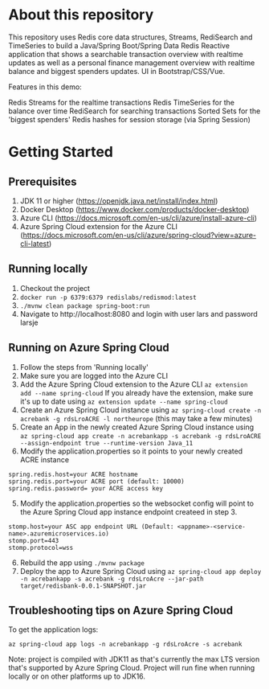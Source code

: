 # About this repository

This repository uses Redis core data structures, Streams, RediSearch and TimeSeries to build a
Java/Spring Boot/Spring Data Redis Reactive application that shows a searchable transaction overview with realtime updates
as well as a personal finance management overview with realtime balance and biggest spenders updates. UI in Bootstrap/CSS/Vue.

Features in this demo:

Redis Streams for the realtime transactions
Redis TimeSeries for the balance over time
RediSearch for searching transactions
Sorted Sets for the 'biggest spenders'
Redis hashes for session storage (via Spring Session)

# Getting Started

## Prerequisites

1. JDK 11 or higher (https://openjdk.java.net/install/index.html)
2. Docker Desktop (https://www.docker.com/products/docker-desktop)
3. Azure CLI (https://docs.microsoft.com/en-us/cli/azure/install-azure-cli)
4. Azure Spring Cloud extension for the Azure CLI (https://docs.microsoft.com/en-us/cli/azure/spring-cloud?view=azure-cli-latest)

## Running locally

1. Checkout the project
2. `docker run -p 6379:6379 redislabs/redismod:latest`
3. `./mvnw clean package spring-boot:run`
4. Navigate to http://localhost:8080 and login with user lars and password larsje

## Running on Azure Spring Cloud

1. Follow the steps from 'Running locally'
2. Make sure you are logged into the Azure CLI
3. Add the Azure Spring Cloud extension to the Azure CLI `az extension add --name spring-cloud` If you already have the extension, make sure it's up to date using `az extension update --name spring-cloud`
2. Create an Azure Spring Cloud instance using `az spring-cloud create -n acrebank -g rdsLroACRE -l northeurope` (this may take a few minutes)
3. Create an App in the newly created Azure Spring Cloud instance using `az spring-cloud app create -n acrebankapp -s acrebank -g rdsLroACRE --assign-endpoint true --runtime-version Java_11`
4. Modify the application.properties so it points to your newly created ACRE instance

```
spring.redis.host=your ACRE hostname
spring.redis.port=your ACRE port (default: 10000)
spring.redis.password= your ACRE access key
```

5. Modify the application.properties so the websocket config will point to the Azure Spring Cloud app instance endpoint createed in step 3.

```
stomp.host=your ASC app endpoint URL (Default: <appname>-<service-name>.azuremicroservices.io)
stomp.port=443
stomp.protocol=wss
```

6. Rebuild the app using `./mvnw package`
7. Deploy the app to Azure Spring Cloud using `az spring-cloud app deploy -n acrebankapp -s acrebank -g rdsLroAcre --jar-path target/redisbank-0.0.1-SNAPSHOT.jar`

## Troubleshooting tips on Azure Spring Cloud

To get the application logs:

`az spring-cloud app logs -n acrebankapp -g rdsLroAcre -s acrebank`

Note: project is compiled with JDK11 as that's currently the max LTS version that's supported by Azure Spring Cloud. Project will run fine when running locally or on other platforms up to JDK16.